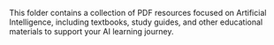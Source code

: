 This folder contains a collection of PDF resources focused on Artificial Intelligence, including textbooks, study guides, and other educational materials to support your AI learning journey.
